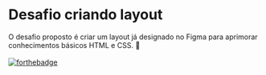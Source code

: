 # Desafio criando layout

O desafio proposto é criar um layout já designado no Figma para aprimorar conhecimentos básicos HTML e CSS. 🚀 </br> </br>
[![forthebadge](http://forthebadge.com/images/badges/built-with-love.svg)](http://forthebadge.com)
